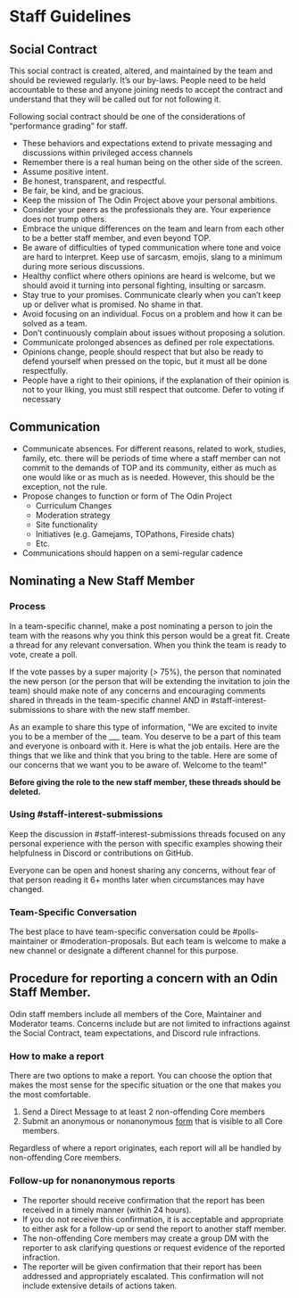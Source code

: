 # Staff Guidelines

## Social Contract

This social contract is created, altered, and maintained by the team and should be reviewed regularly. It’s our by-laws. People need to be held accountable to these and anyone joining needs to accept the contract and understand that they will be called out for not following it.

Following social contract should be one of the considerations of “performance grading” for staff.

-  These behaviors and expectations extend to private messaging and discussions within privileged access channels
- Remember there is a real human being on the other side of the screen.
- Assume positive intent.
- Be honest, transparent, and respectful.
- Be fair, be kind, and be gracious.
- Keep the mission of The Odin Project above your personal ambitions.
- Consider your peers as the professionals they are. Your experience does not trump others.
- Embrace the unique differences on the team and learn from each other to be a better staff member, and even beyond TOP.
- Be aware of difficulties of typed communication where tone and voice are hard to interpret. Keep use of sarcasm, emojis, slang to a minimum during more serious discussions.
- Healthy conflict where others opinions are heard is welcome, but we should avoid it turning into personal fighting, insulting or sarcasm.
- Stay true to your promises. Communicate clearly when you can’t keep up or deliver what is promised. No shame in that.
- Avoid focusing on an individual. Focus on a problem and how it can be solved as a team.
- Don’t continuously complain about issues without proposing a solution.
- Communicate prolonged absences as defined per role expectations.
- Opinions change, people should respect that but also be ready to defend yourself when pressed on the topic, but it must all be done respectfully.
- People have a right to their opinions, if the explanation of their opinion is not to your liking, you must still respect that outcome. Defer to voting if necessary


## Communication

- Communicate absences. For different reasons, related to work, studies, family, etc. there will be periods of time where a staff member can not commit to the demands of TOP and its community, either as much as one would like or as much as is needed. However, this should be the exception, not the rule.
- Propose changes to function or form of The Odin Project
  - Curriculum Changes
  - Moderation strategy
  - Site functionality
  - Initiatives (e.g. Gamejams, TOPathons, Fireside chats)
  - Etc.
- Communications should happen on a semi-regular cadence


## Nominating a New Staff Member

### Process

In a team-specific channel, make a post nominating a person to join the team with the reasons why you think this person would be a great fit. Create a thread for any relevant conversation. When you think the team is ready to vote, create a poll.

If the vote passes by a super majority (> 75%), the person that nominated the new person (or the person that will be extending the invitation to join the team) should make note of any concerns and encouraging comments shared in threads in the team-specific channel AND in #staff-interest-submissions to share with the new staff member.

As an example to share this type of information, "We are excited to invite you to be a member of the ___ team. You deserve to be a part of this team and everyone is onboard with it. Here is what the job entails. Here are the things that we like and think that you bring to the table. Here are some of our concerns that we want you to be aware of. Welcome to the team!"

**Before giving the role to the new staff member, these threads should be deleted.**

### Using #staff-interest-submissions

Keep the discussion in #staff-interest-submissions threads focused on any personal experience with the person with specific examples showing their helpfulness in Discord or contributions on GitHub.

Everyone can be open and honest sharing any concerns, without fear of that person reading it 6+ months later when circumstances may have changed.

### Team-Specific Conversation

The best place to have team-specific conversation could be #polls-maintainer or #moderation-proposals. But each team is welcome to make a new channel or designate a different channel for this purpose.


## Procedure for reporting a concern with an Odin Staff Member.

Odin staff members include all members of the Core, Maintainer and Moderator teams. Concerns include but are not limited to infractions against the Social Contract, team expectations, and Discord rule infractions.

### How to make a report

There are two options to make a report. You can choose the option that makes the most sense for the specific situation or the one that makes you the most comfortable.

1. Send a Direct Message to at least 2 non-offending Core members
2. Submit an anonymous or nonanonymous [form](https://dyno.gg/form/aef8feab) that is visible to all Core members.

Regardless of where a report originates, each report will all be handled by non-offending Core members.

### Follow-up for nonanonymous reports

- The reporter should receive confirmation that the report has been received in a timely manner (within 24 hours).
- If you do not receive this confirmation, it is acceptable and appropriate to either ask for a follow-up or send the report to another staff member.
- The non-offending Core members may create a group DM with the reporter to ask clarifying questions or request evidence of the reported infraction.
- The reporter will be given confirmation that their report has been addressed and appropriately escalated. This confirmation will not include extensive details of actions taken.
